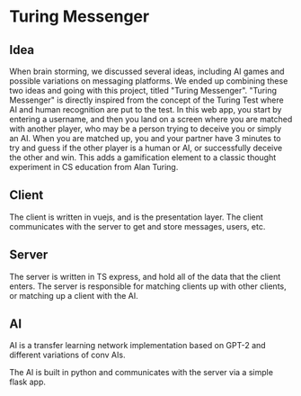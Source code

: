 # Turing Messenger

## Idea

When brain storming, we discussed several ideas, including AI games and possible variations on messaging platforms. We ended up combining these two ideas and going with this project, titled "Turing Messenger". "Turing Messenger" is directly inspired from the concept of the Turing Test where AI and human recognition are put to the test. In this web app, you start by entering a username, and then you land on a screen where you are matched with another player, who may be a person trying to deceive you or simply an AI. When you are matched up, you and your partner have 3 minutes to try and guess if the other player is a human or AI, or successfully deceive the other and win. This adds a gamification element to a classic thought experiment in CS education from Alan Turing.

## Client

The client is written in vuejs, and is the presentation layer. The client communicates with the server to get and store messages, users, etc.

## Server

The server is written in TS express, and hold all of the data that the client enters. The server is responsible for matching clients up with other clients, or matching up a client with the AI.

## AI

AI is a transfer learning network implementation based on GPT-2 and different variations of conv AIs.

The AI is built in python and communicates with the server via a simple flask app.
